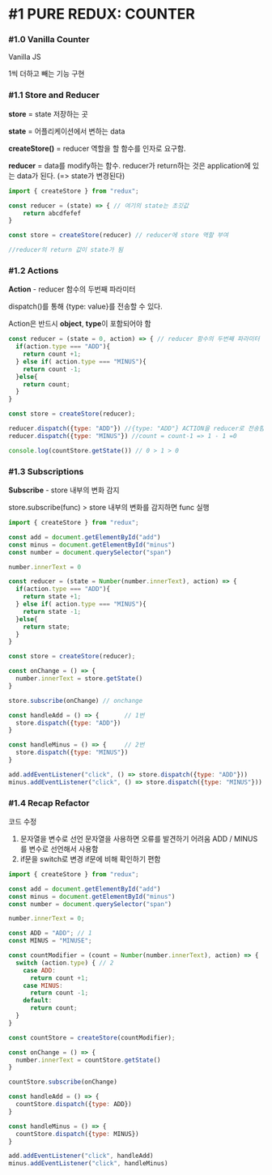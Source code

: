 # #1 PURE REDUX: COUNTER

### #1.0 **Vanilla Counter**

Vanilla JS

1씩 더하고 빼는 기능 구현



### #1.1 **Store and Reducer**

**store** = state 저장하는 곳

**state** = 어플리케이션에서 변하는 data

**createStore()** = reducer 역할을 할 함수를 인자로 요구함.

**reducer** = data를 modify하는 함수. reducer가 return하는 것은 application에 있는 data가 된다. (=> state가 변경된다)

```jsx
import { createStore } from "redux";

const reducer = (state) => { // 여기의 state는 초깃값
	return abcdfefef
}

const store = createStore(reducer) // reducer에 store 역할 부여

//reducer의 return 값이 state가 됨
```



### #1.2 **Actions**

**Action** - reducer 함수의 두번째 파라미터

dispatch()를 통해 {type: value}를 전송할 수 있다.

Action은 반드시 **object**, **type**이 포함되어야 함

```jsx
const reducer = (state = 0, action) => { // reducer 함수의 두번째 파라미터
  if(action.type === "ADD"){
    return count +1;
  } else if( action.type === "MINUS"){
    return count -1;
  }else{
    return count;
  }
}

const store = createStore(reducer);

reducer.dispatch({type: "ADD"}) //{type: "ADD"} ACTION을 reducer로 전송함 count = count + 1 => 0 + 1 = 1
reducer.dispatch({type: "MINUS"}) //count = count-1 => 1 - 1 =0

console.log(countStore.getState()) // 0 > 1 > 0
```



### #1.3 **Subscriptions**

**Subscribe** - store 내부의 변화 감지

store.subscribe(func) > store 내부의 변화를 감지하면 func 실행

```jsx
import { createStore } from "redux";

const add = document.getElementById("add")
const minus = document.getElementById("minus")
const number = document.querySelector("span")

number.innerText = 0

const reducer = (state = Number(number.innerText), action) => {
  if(action.type === "ADD"){
    return state +1;
  } else if( action.type === "MINUS"){
    return state -1;
  }else{
    return state;
  }
}

const store = createStore(reducer);

const onChange = () => {
  number.innerText = store.getState()
}

store.subscribe(onChange) // onchange

const handleAdd = () => {       // 1번
  store.dispatch({type: "ADD"})
}

const handleMinus = () => {     // 2번
  store.dispatch({type: "MINUS"})
}

add.addEventListener("click", () => store.dispatch({type: "ADD"}))     // 1번
minus.addEventListener("click", () => store.dispatch({type: "MINUS"})) // 2번
```



### #1.4 **Recap Refactor**

코드 수정

1. 문자열을 변수로 선언 문자열을 사용하면 오류를 발견하기 어려움 ADD / MINUS를 변수로 선언해서 사용함
2. if문을 switch로 변경 if문에 비해 확인하기 편함

```jsx
import { createStore } from "redux";

const add = document.getElementById("add")
const minus = document.getElementById("minus")
const number = document.querySelector("span")

number.innerText = 0;

const ADD = "ADD"; // 1
const MINUS = "MINUSE";

const countModifier = (count = Number(number.innerText), action) => {
  switch (action.type) { // 2
    case ADD:
      return count +1;
    case MINUS:
      return count -1;
    default:
      return count;
  }
}

const countStore = createStore(countModifier);

const onChange = () => {
  number.innerText = countStore.getState()
}

countStore.subscribe(onChange)

const handleAdd = () => {
  countStore.dispatch({type: ADD})
}

const handleMinus = () => {
  countStore.dispatch({type: MINUS})
}

add.addEventListener("click", handleAdd)
minus.addEventListener("click", handleMinus)
```

